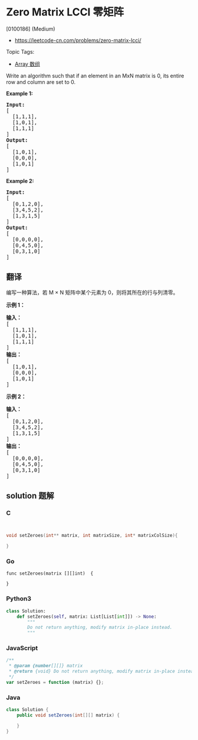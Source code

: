 # Zero Matrix LCCI 零矩阵

[0100186] (Medium)

- https://leetcode-cn.com/problems/zero-matrix-lcci/

Topic Tags:

- [Array 数组](https://leetcode-cn.com/tag/array/)

Write an algorithm such that if an element in an MxN matrix is 0, its entire row and column are set to 0.

**Example 1:**

<pre><strong>Input: </strong>
[
  [1,1,1],
  [1,0,1],
  [1,1,1]
]
<strong>Output: </strong>
[
  [1,0,1],
  [0,0,0],
  [1,0,1]
]
</pre>

**Example 2:**

<pre><strong>Input: </strong>
[
  [0,1,2,0],
  [3,4,5,2],
  [1,3,1,5]
]
<strong>Output: </strong>
[
  [0,0,0,0],
  [0,4,5,0],
  [0,3,1,0]
]
</pre>

## 翻译

编写一种算法，若 M × N 矩阵中某个元素为 0，则将其所在的行与列清零。

**示例 1：**

<pre><strong>输入：</strong>
[
  [1,1,1],
  [1,0,1],
  [1,1,1]
]
<strong>输出：</strong>
[
  [1,0,1],
  [0,0,0],
  [1,0,1]
]
</pre>

**示例 2：**

<pre><strong>输入：</strong>
[
  [0,1,2,0],
  [3,4,5,2],
  [1,3,1,5]
]
<strong>输出：</strong>
[
  [0,0,0,0],
  [0,4,5,0],
  [0,3,1,0]
]
</pre>

## solution 题解

### C

```c


void setZeroes(int** matrix, int matrixSize, int* matrixColSize){

}


```

### Go

```golang
func setZeroes(matrix [][]int)  {

}
```

### Python3

```python
class Solution:
    def setZeroes(self, matrix: List[List[int]]) -> None:
        """
        Do not return anything, modify matrix in-place instead.
        """
```

### JavaScript

```javascript
/**
 * @param {number[][]} matrix
 * @return {void} Do not return anything, modify matrix in-place instead.
 */
var setZeroes = function (matrix) {};
```

### Java

```java
class Solution {
    public void setZeroes(int[][] matrix) {

    }
}
```
